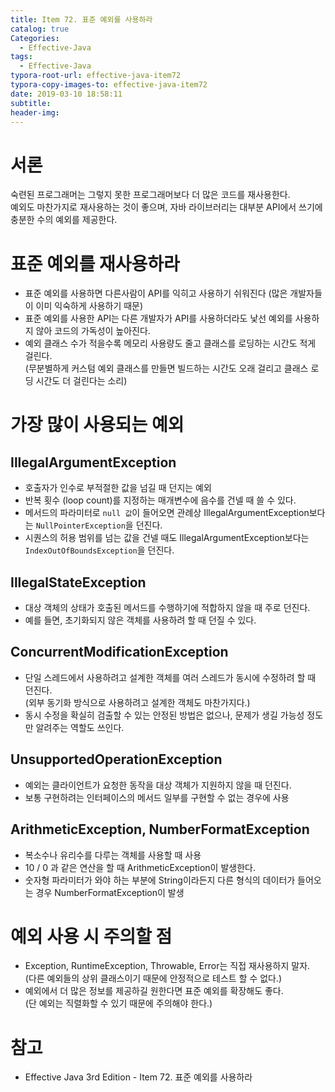 ```yaml
---
title: Item 72. 표준 예외를 사용하라
catalog: true
Categories:
  - Effective-Java
tags:
  - Effective-Java
typora-root-url: effective-java-item72
typora-copy-images-to: effective-java-item72
date: 2019-03-10 18:58:11
subtitle:
header-img:
---
```


# 서론

숙련된 프로그래머는 그렇지 못한 프로그래머보다 더 많은 코드를 재사용한다.  
예외도 마찬가지로 재사용하는 것이 좋으며, 자바 라이브러리는 대부분 API에서 쓰기에 충분한 수의 예외를 제공한다.



# 표준 예외를 재사용하라

* 표준 예외를 사용하면 다른사람이 API를 익히고 사용하기 쉬워진다 (많은 개발자들이 이미 익숙하게 사용하기 때문)
* 표준 예외를 사용한 API는 다른 개발자가 API를 사용하더라도 낯선 예외를 사용하지 않아 코드의 가독성이 높아진다.
* 예외 클래스 수가 적을수록 메모리 사용량도 줄고 클래스를 로딩하는 시간도 적게 걸린다.  
  (무분별하게 커스텀 예외 클래스를 만들면 빌드하는 시간도 오래 걸리고 클래스 로딩 시간도 더 걸린다는 소리)



# 가장 많이 사용되는 예외


## IllegalArgumentException

* 호출자가 인수로 부적절한 값을 넘길 때 던지는 예외
* 반복 횟수 (loop count)를 지정하는 매개변수에 음수를 건넬 때 쓸 수 있다.
* 메서드의 파라미터로 `null 값`이 들어오면 관례상 IllegalArgumentException보다는 `NullPointerException`을 던진다.
* 시퀀스의 허용 범위를 넘는 값을 건넬 때도 IllegalArgumentException보다는 `IndexOutOfBoundsException`을 던진다.



## IllegalStateException

* 대상 객체의 상태가 호출된 메서드를 수행하기에 적합하지 않을 때 주로 던진다.
* 예를 들면, 초기화되지 않은 객체를 사용하려 할 때 던질 수 있다.



## ConcurrentModificationException

* 단일 스레드에서 사용하려고 설계한 객체를 여러 스레드가 동시에 수정하려 할 때 던진다.  
  (외부 동기화 방식으로 사용하려고 설계한 객체도 마찬가지다.)
* 동시 수정을 확실히 검출할 수 있는 안정된 방법은 없으나, 문제가 생길 가능성 정도만 알려주는 역할도 쓰인다.



## UnsupportedOperationException

* 예외는 클라이언트가 요청한 동작을 대상 객체가 지원하지 않을 때 던진다.
* 보통 구현하려는 인터페이스의 메서드 일부를 구현할 수 없는 경우에 사용



## ArithmeticException, NumberFormatException

* 복소수나 유리수를 다루는 객체를 사용할 때 사용
* 10 / 0 과 같은 연산을 할 때 ArithmeticException이 발생한다. 
* 숫자형 파라미터가 와야 하는 부분에 String이라든지 다른 형식의 데이터가 들어오는 경우 NumberFormatException이 발생



# 예외 사용 시 주의할 점

* Exception, RuntimeException, Throwable, Error는 직접 재사용하지 말자.  
  (다른 예외들의 상위 클래스이기 때문에 안정적으로 테스트 할 수 없다.)
* 예외에서 더 많은 정보를 제공하길 원한다면 표준 예외를 확장해도 좋다.  
  (단 예외는 직렬화할 수 있기 때문에 주의해야 한다.)



# 참고

* Effective Java 3rd Edition - Item 72. 표준 예외를 사용하라